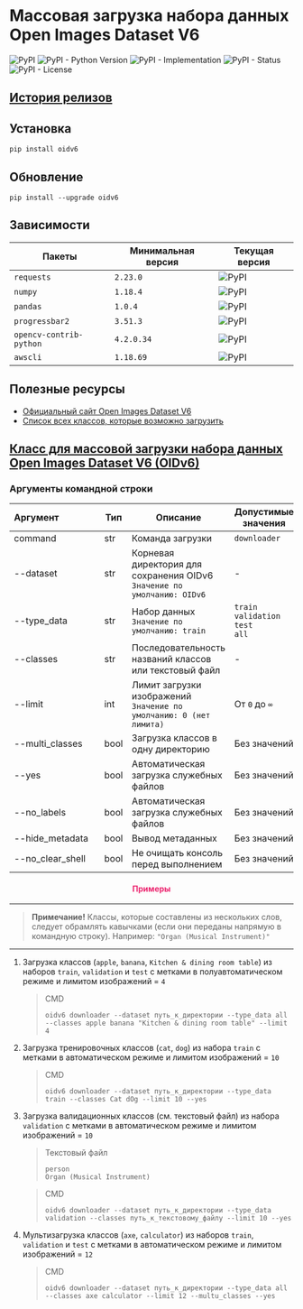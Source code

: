 # Массовая загрузка набора данных Open Images Dataset V6

![PyPI](https://img.shields.io/pypi/v/oidv6)
![PyPI - Python Version](https://img.shields.io/pypi/pyversions/oidv6)
![PyPI - Implementation](https://img.shields.io/pypi/implementation/oidv6)
![PyPI - Status](https://img.shields.io/pypi/status/oidv6)
![PyPI - License](https://img.shields.io/pypi/l/oidv6)

## [История релизов](https://github.com/DmitryRyumin/OIDv6/blob/master/NOTES.md)

## Установка

```shell script
pip install oidv6
```

## Обновление

```shell script
pip install --upgrade oidv6
```

## Зависимости

| Пакеты | Минимальная версия | Текущая версия |
| ------ | ------------------ | -------------- |
`requests` | `2.23.0` | ![PyPI](https://img.shields.io/pypi/v/requests) |
`numpy` | `1.18.4` | ![PyPI](https://img.shields.io/pypi/v/numpy) |
`pandas` | `1.0.4` | ![PyPI](https://img.shields.io/pypi/v/pandas) |
`progressbar2` | `3.51.3` | ![PyPI](https://img.shields.io/pypi/v/progressbar2) |
`opencv-contrib-python` | `4.2.0.34` | ![PyPI](https://img.shields.io/pypi/v/opencv-contrib-python) |
`awscli` | `1.18.69` | ![PyPI](https://img.shields.io/pypi/v/awscli) |

## Полезные ресурсы

- [Официальный сайт Open Images Dataset V6](https://storage.googleapis.com/openimages/web/index.html)
- [Список всех классов, которые возможно загрузить](https://github.com/DmitryRyumin/OIDv6/blob/master/oidv6/classes.txt)

## [Класс для массовой загрузки набора данных Open Images Dataset V6 (OIDv6)](https://github.com/DmitryRyumin/OIDv6/blob/master/oidv6/OIDv6.py)

### Аргументы командной строки

| Аргумент&nbsp;&nbsp;&nbsp;&nbsp;&nbsp;&nbsp;&nbsp;&nbsp;&nbsp;&nbsp;&nbsp;&nbsp;&nbsp;&nbsp;&nbsp; | Тип | Описание | Допустимые значения |
| -------------------------- | ---  | -------- | ------------------- |
| command | str | Команда загрузки | `downloader` |
| --dataset | str | Корневая директория для сохранения OIDv6<br>`Значение по умолчанию: OIDv6` | - |
| --type_data | str | Набор данных<br>`Значение по умолчанию: train` | `train`<br>`validation`<br>`test`<br>`all` |
| --classes | str | Последовательность названий классов или текстовый файл | - |
| --limit | int | Лимит загрузки изображений<br>`Значение по умолчанию: 0 (нет лимита)` | От `0` до `∞` |
| --multi_classes | bool | Загрузка классов в одну директорию | Без значений |
| --yes | bool | Автоматическая загрузка служебных файлов | Без значений |
| --no_labels | bool | Автоматическая загрузка служебных файлов | Без значений |
| --hide_metadata | bool | Вывод метаданных | Без значений |
| --no_clear_shell | bool | Не очищать консоль перед выполнением | Без значений |

<h4 align="center"><span style="color:#EC256F;">Примеры</span></h4>

---

>  **Примечание!** Классы, которые составлены из нескольких слов, следует обрамлять кавычками (если они переданы напрямую в командную строку). Например: `"Organ (Musical Instrument)"`

---

1. Загрузка классов (`apple`, `banana`, `Kitchen & dining room table`) из наборов `train`, `validation` и `test` с метками в полуавтоматическом режиме и лимитом изображений = `4`

    > CMD
    >
    > ```shell script
    > oidv6 downloader --dataset путь_к_директории --type_data all --classes apple banana "Kitchen & dining room table" --limit 4
    > ```

2. Загрузка тренировочных классов (`cat`, `dog`) из набора `train` с метками в автоматическом режиме и лимитом изображений = `10`

    > CMD
    >
    > ```shell script
    > oidv6 downloader --dataset путь_к_директории --type_data train --classes Cat dOg --limit 10 --yes
    > ```

3. Загрузка валидационных классов (см. текстовый файл) из набора `validation` с метками в автоматическом режиме и лимитом изображений = `10`

    > Текстовый файл
    >
    > ```text
    > person
    > Organ (Musical Instrument)
    > ```

    > CMD
    >
    > ```shell script
    > oidv6 downloader --dataset путь_к_директории --type_data validation --classes путь_к_текстовому_файлу --limit 10 --yes
    > ```

4. Мультизагрузка классов (`axe`, `calculator`) из наборов `train`, `validation` и `test` с метками в автоматическом режиме и лимитом изображений = `12`

    > CMD
    >
    > ```shell script
    > oidv6 downloader --dataset путь_к_директории --type_data all --classes axe calculator --limit 12 --multu_classes --yes
    > ```